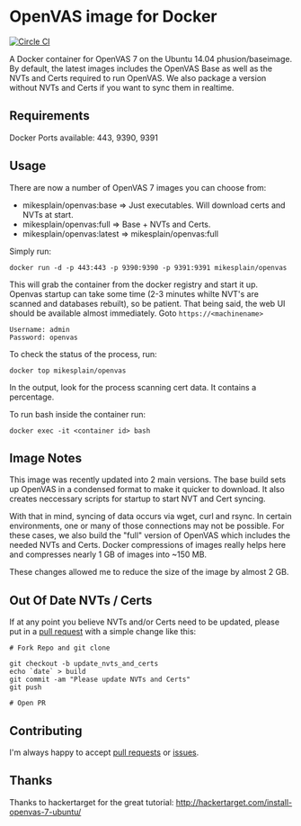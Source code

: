 OpenVAS image for Docker
==============

[![Circle CI](https://circleci.com/gh/mikesplain/openvas-docker.svg?style=svg)](https://circleci.com/gh/mikesplain/openvas-docker)

A Docker container for OpenVAS 7 on the Ubuntu 14.04 phusion/baseimage.  By default, the latest images includes the OpenVAS Base as well as the NVTs and Certs required to run OpenVAS.  We also package a version without NVTs and Certs if you want to sync them in realtime.

Requirements
------------
Docker
Ports available: 443, 9390, 9391

Usage
-----

There are now a number of OpenVAS 7 images you can choose from:
- mikesplain/openvas:base => Just executables. Will download certs and NVTs at start.
- mikesplain/openvas:full => Base + NVTs and Certs.
- mikesplain/openvas:latest => mikesplain/openvas:full



Simply run:

```
docker run -d -p 443:443 -p 9390:9390 -p 9391:9391 mikesplain/openvas
```

This will grab the container from the docker registry and start it up.  Openvas startup can take some time (2-3 minutes whilte NVT's are scanned and databases rebuilt), so be patient.  That being said, the web UI should be available almost immediately.  Goto `https://<machinename>`

```
Username: admin
Password: openvas
```

To check the status of the process, run:

```
docker top mikesplain/openvas
```

In the output, look for the process scanning cert data.  It contains a percentage.

To run bash inside the container run:

```
docker exec -it <container id> bash
```

Image Notes
-----

This image was recently updated into 2 main versions.  The base build sets up OpenVAS in a condensed format to make it quicker to download.  It also creates neccessary scripts for startup to start NVT and Cert syncing.

With that in mind, syncing of data occurs via wget, curl and rsync.  In certain environments, one or many of those connections may not be possible.  For these cases, we also build the "full" version of OpenVAS which includes the needed NVTs and Certs. Docker compressions of images really helps here and compresses nearly 1 GB of images into ~150 MB.

These changes allowed me to reduce the size of the image by almost 2 GB.

Out Of Date NVTs / Certs
------------------------

If at any point you believe NVTs and/or Certs need to be updated, please put in a [pull request](https://github.com/mikesplain/openvas-docker/pulls) with a simple change like this:

```
# Fork Repo and git clone

git checkout -b update_nvts_and_certs
echo `date` > build
git commit -am "Please update NVTs and Certs"
git push

# Open PR
```

Contributing
------------

I'm always happy to accept [pull requests](https://github.com/mikesplain/openvas-docker/pulls) or [issues](https://github.com/mikesplain/openvas-docker/issues).

Thanks
------
Thanks to hackertarget for the great tutorial: http://hackertarget.com/install-openvas-7-ubuntu/
